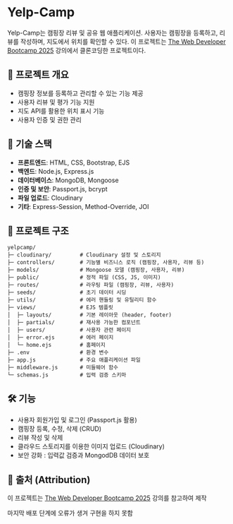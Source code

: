 # Yelp-Camp

Yelp-Camp는 캠핑장 리뷰 및 공유 웹 애플리케이션.
 사용자는 캠핑장을 등록하고, 리뷰를 작성하며, 지도에서 위치를 확인할 수 있다. 이 프로젝트는 [The Web Developer Bootcamp 2025](https://www.udemy.com/course/the-web-developer-bootcamp/) 강의에서 클론코딩한 프로젝트이다.

## 📌 프로젝트 개요
- 캠핑장 정보를 등록하고 관리할 수 있는 기능 제공
- 사용자 리뷰 및 평가 기능 지원
- 지도 API를 활용한 위치 표시 기능
- 사용자 인증 및 권한 관리

## 🚀 기술 스택
- **프론트엔드**: HTML, CSS, Bootstrap, EJS
- **백엔드**: Node.js, Express.js
- **데이터베이스**: MongoDB, Mongoose
- **인증 및 보안**: Passport.js, bcrypt
- **파일 업로드**: Cloudinary
- **기타**: Express-Session, Method-Override, JOI

## 📂 프로젝트 구조
```
yelpcamp/
├─ cloudinary/         # Cloudinary 설정 및 스토리지
├─ controllers/        # 기능별 비즈니스 로직 (캠핑장, 사용자, 리뷰 등)
├─ models/             # Mongoose 모델 (캠핑장, 사용자, 리뷰)
├─ public/             # 정적 파일 (CSS, JS, 이미지)
├─ routes/             # 라우팅 파일 (캠핑장, 리뷰, 사용자)
├─ seeds/              # 초기 데이터 시딩
├─ utils/              # 에러 핸들링 및 유틸리티 함수
├─ views/              # EJS 템플릿
│  ├─ layouts/         # 기본 레이아웃 (header, footer)
│  ├─ partials/        # 재사용 가능한 컴포넌트
│  ├─ users/           # 사용자 관련 페이지
│  ├─ error.ejs        # 에러 페이지
│  └─ home.ejs         # 홈페이지
├─ .env                # 환경 변수
├─ app.js              # 주요 애플리케이션 파일
├─ middleware.js       # 미들웨어 함수
└─ schemas.js          # 입력 검증 스키마

```

## 🛠 기능
- 사용자 회원가입 및 로그인 (Passport.js 활용)
- 캠핑장 등록, 수정, 삭제 (CRUD)
- 리뷰 작성 및 삭제
- 클라우드 스토리지를 이용한 이미지 업로드 (Cloudinary)
- 보안 강화 : 입력값 검증과 MongodDB 데이터 보호


## 📌 출처 (Attribution)
이 프로젝트는 [The Web Developer Bootcamp 2025](https://www.udemy.com/course/the-web-developer-bootcamp/) 강의를 참고하여 제작

마지막 배포 단계에 오류가 생겨 구현을 하지 못함
